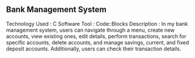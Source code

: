 ## Bank Management System

Technology Used : C
Software Tool : Code::Blocks
Description : In my bank management system, users can navigate through a menu, create new accounts, view existing ones, edit details, perform transactions, search for specific accounts, delete accounts, and manage savings, current, and fixed deposit accounts. Additionally, users can check their transaction details.
